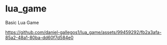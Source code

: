 # lua_game
Basic Lua Game



https://github.com/daniel-gallegos1/lua_game/assets/99459292/fb2a3afa-85a2-48a1-80ba-dd60f7d584e0


